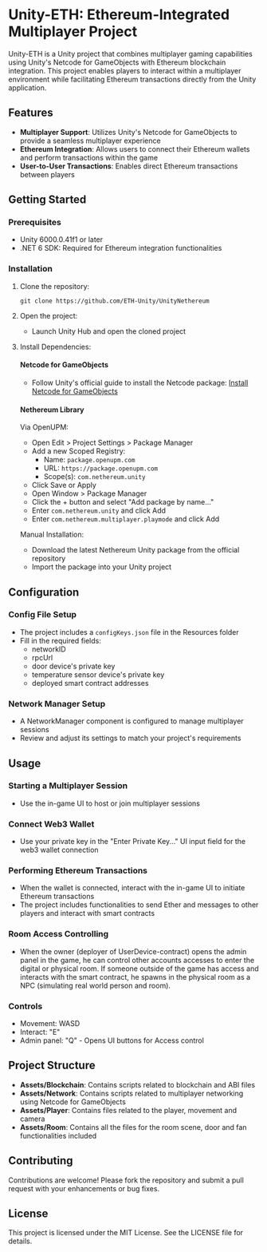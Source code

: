 # Unity-ETH: Ethereum-Integrated Multiplayer Project

Unity-ETH is a Unity project that combines multiplayer gaming capabilities using Unity's Netcode for GameObjects with Ethereum blockchain integration. This project enables players to interact within a multiplayer environment while facilitating Ethereum transactions directly from the Unity application.

## Features

- **Multiplayer Support**: Utilizes Unity's Netcode for GameObjects to provide a seamless multiplayer experience
- **Ethereum Integration**: Allows users to connect their Ethereum wallets and perform transactions within the game
- **User-to-User Transactions**: Enables direct Ethereum transactions between players

## Getting Started

### Prerequisites

- Unity 6000.0.41f1 or later
- .NET 6 SDK: Required for Ethereum integration functionalities

### Installation

1. Clone the repository:
   ```
   git clone https://github.com/ETH-Unity/UnityNethereum
   ```

2. Open the project:
   - Launch Unity Hub and open the cloned project

3. Install Dependencies:

   #### Netcode for GameObjects
   - Follow Unity's official guide to install the Netcode package: [Install Netcode for GameObjects](https://docs-multiplayer.unity3d.com/netcode/current/installation/index.html)

   #### Nethereum Library
   Via OpenUPM:
   - Open Edit > Project Settings > Package Manager
   - Add a new Scoped Registry:
     - Name: `package.openupm.com`
     - URL: `https://package.openupm.com`
     - Scope(s): `com.nethereum.unity`
   - Click Save or Apply
   - Open Window > Package Manager
   - Click the + button and select "Add package by name..."
   - Enter `com.nethereum.unity` and click Add
   - Enter `com.nethereum.multiplayer.playmode` and click Add

   Manual Installation:
   - Download the latest Nethereum Unity package from the official repository
   - Import the package into your Unity project

## Configuration

### Config File Setup

- The project includes a `configKeys.json` file in the Resources folder
- Fill in the required fields:
  - networkID
  - rpcUrl
  - door device's private key
  - temperature sensor device's private key
  - deployed smart contract addresses

### Network Manager Setup

- A NetworkManager component is configured to manage multiplayer sessions
- Review and adjust its settings to match your project's requirements

## Usage

### Starting a Multiplayer Session

- Use the in-game UI to host or join multiplayer sessions

### Connect Web3 Wallet

- Use your private key in the "Enter Private Key..." UI input field for the web3 wallet connection

### Performing Ethereum Transactions

- When the wallet is connected, interact with the in-game UI to initiate Ethereum transactions
- The project includes functionalities to send Ether and messages to other players and interact with smart contracts

### Room Access Controlling

- When the owner (deployer of UserDevice-contract) opens the admin panel in the game, he can control other accounts accesses to enter the digital or physical room. If someone outside of the game has access and interacts with the smart contract, he spawns in the physical room as a NPC (simulating real world person and room). 

### Controls

- Movement: WASD
- Interact: "E"
- Admin panel: "Q" - Opens UI buttons for Access control

## Project Structure

- **Assets/Blockchain**: Contains scripts related to blockchain and ABI files
- **Assets/Network**: Contains scripts related to multiplayer networking using Netcode for GameObjects
- **Assets/Player**: Contains files related to the player, movement and camera
- **Assets/Room**: Contains all the files for the room scene, door and fan functionalities included

## Contributing

Contributions are welcome! Please fork the repository and submit a pull request with your enhancements or bug fixes.

## License

This project is licensed under the MIT License. See the LICENSE file for details.
